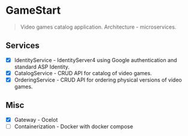 # GameStart

>Video games catalog application. Architecture - microservices.

## Services

- [x] IdentityService - IdentityServer4 using Google authentication and standard ASP Identity.
- [x] CatalogService - CRUD API for catalog of video games.
- [x] OrderingService - CRUD API for ordering physical versions of video games.

## Misc

- [x] Gateway - Ocelot
- [ ] Containerization - Docker with docker compose
